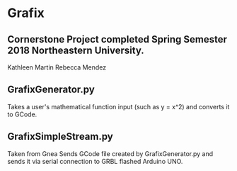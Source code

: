 # Grafix
Cornerstone Project completed Spring Semester 2018 Northeastern University.
-------------------------------------
Kathleen Martin
Rebecca Mendez

## GrafixGenerator.py
Takes a user's mathematical function input (such as y = x^2) and converts it to GCode.

## GrafixSimpleStream.py
Taken from Gnea
Sends GCode file created by GrafixGenerator.py and sends it via serial connection to GRBL flashed Arduino UNO.
